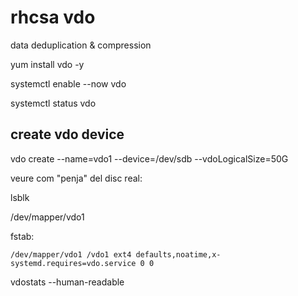 # rhcsa vdo

data deduplication & compression

yum install vdo -y

systemctl enable --now vdo

systemctl status vdo

## create vdo device

vdo create --name=vdo1 --device=/dev/sdb --vdoLogicalSize=50G

veure com "penja" del disc real:

lsblk

/dev/mapper/vdo1

fstab:

```
/dev/mapper/vdo1 /vdo1 ext4 defaults,noatime,x-systemd.requires=vdo.service 0 0
```

vdostats --human-readable
